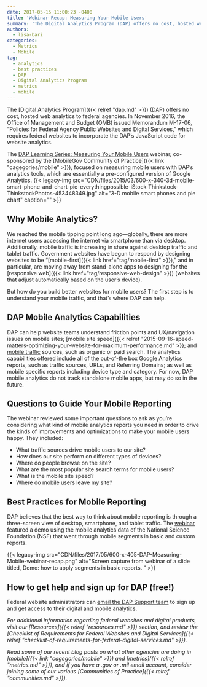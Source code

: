 ```yaml
---
date: 2017-05-15 11:00:23 -0400
title: 'Webinar Recap: Measuring Your Mobile Users'
summary: 'The Digital Analytics Program (DAP) offers no cost, hosted web analytics to federal agencies. In November 2016, the Office of Management and Budget (OMB) issued Memorandum M-17-06, &ldquo;Policies for Federal Agency Public Websites and Digital Services,&rdquo; which requires federal websites to incorporate the DAP&rsquo;s JavaScript code for website analytics. The DAP Learning Series: Measuring Your'
authors:
  - lisa-bari
categories:
  - Metrics
  - Mobile
tag:
  - analytics
  - best practices
  - DAP
  - Digital Analytics Program
  - metrics
  - mobile
---
```


The [Digital Analytics Program]({{< relref "dap.md" >}}) (DAP) offers no cost, hosted web analytics to federal agencies. In November 2016, the Office of Management and Budget (OMB) issued Memorandum M-17-06, “Policies for Federal Agency Public Websites and Digital Services,” which requires federal websites to incorporate the DAP’s JavaScript code for website analytics.

The [DAP Learning Series: Measuring Your Mobile Users](https://www.youtube.com/watch?v=DgSfm1wZvvE) webinar, co-sponsored by the [MobileGov Community of Practice]({{< link "cagegories/mobile" >}}), focused on measuring mobile users with DAP’s analytics tools, which are essentially a pre-configured version of Google Analytics. {{< legacy-img src="CDN/files/2015/03/600-x-340-3d-mobile-smart-phone-and-chart-pie-everythingpossible-iStock-Thinkstock-ThinkstockPhotos-453448349.jpg" alt="3-D mobile smart phones and pie chart" caption="" >}} 

## Why Mobile Analytics?

We reached the mobile tipping point long ago—globally, there are more internet users accessing the internet via smartphone than via desktop. Additionally, mobile traffic is increasing in share against desktop traffic and tablet traffic. Government websites have begun to respond by designing websites to be “[mobile-first]({{< link href="tag/mobile-first" >}}),” and in particular, are moving away from stand-alone apps to designing for the [responsive web]({{< link href="tag/responsive-web-design" >}}) (websites that adjust automatically based on the user’s device).

But how do you build better websites for mobile users? The first step is to understand your mobile traffic, and that’s where DAP can help.

## DAP Mobile Analytics Capabilities

DAP can help website teams understand friction points and UX/navigation issues on mobile sites; [mobile site speed]({{< relref "2015-09-16-speed-matters-optimizing-your-website-for-maximum-performance.md" >}}; and [mobile traffic](https://www.WHATEVER/2016/02/05/4-tips-for-analyzing-mobile-traffic-with-dap/) sources, such as organic or paid search. The analytics capabilities offered include all of the out-of-the box Google Analytics reports, such as traffic sources, URLs, and Referring Domains; as well as mobile specific reports including device type and category. For now, DAP mobile analytics do not track standalone mobile apps, but may do so in the future.

## Questions to Guide Your Mobile Reporting

The webinar reviewed some important questions to ask as you’re considering what kind of mobile analytics reports you need in order to drive the kinds of improvements and optimizations to make your mobile users happy. They included:

  * What traffic sources drive mobile users to our site?
  * How does our site perform on different types of devices?
  * Where do people browse on the site?
  * What are the most popular site search terms for mobile users?
  * What is the mobile site speed?
  * Where do mobile users leave my site?

## Best Practices for Mobile Reporting

DAP believes that the best way to think about mobile reporting is through a three-screen view of desktop, smartphone, and tablet traffic. The [webinar](https://www.youtube.com/watch?v=DgSfm1wZvvE) featured a demo using the mobile analytics data of the National Science Foundation (NSF) that went through mobile segments in basic and custom reports.

{{< legacy-img src="CDN/files/2017/05/600-x-405-DAP-Measuring-Mobile-webinar-recap.png" alt="Screen capture from webinar of a slide titled, Demo: how to apply segments in basic reports. " >}}

## How to get help and sign up for DAP (free!)

Federal website administrators can [email the DAP Support team](mailto:dap@support.WHATEVER) to sign up and get access to their digital and mobile analytics.



_For additional information regarding federal websites and digital products, visit our [Resources]({{< relref "resources.md" >}}) section, and review the [Checklist of Requirements for Federal Websites and Digital Services]({{< relref "checklist-of-requirements-for-federal-digital-services.md" >}})._

_Read some of our recent blog posts on what other agencies are doing in [mobile]({{< link "cagegories/mobile" >}}) and [metrics]({{< relref "metrics.md" >}}), and if you have a .gov or .mil email account, consider joining some of our various [Communities of Practice]({{< relref "communities.md" >}})._